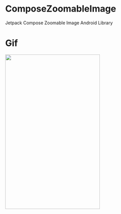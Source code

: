 # ComposeZoomableImage
Jetpack Compose Zoomable Image Android Library

# Gif

<img src="gif/demo.gif" width="300" height="490"/>
